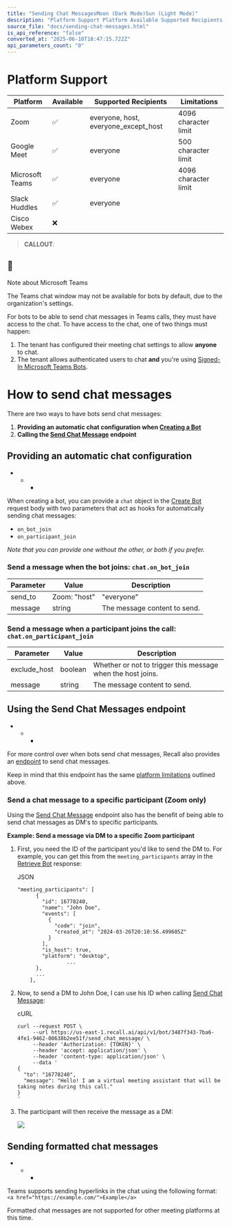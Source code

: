 ```yaml
---
title: "Sending Chat MessagesMoon (Dark Mode)Sun (Light Mode)"
description: "Platform Support Platform Available Supported Recipients Limitations Zoom ✅ everyone , host , everyone_except_host 4096 character limit Google Meet ✅ everyone 500 character limit Microsoft Teams ✅ everyone 4096 character limit Slack Huddles ✅ everyone Cisco Webex ❌ 📘 Note about Microsoft Teams: The..."
source_file: "docs/sending-chat-messages.html"
is_api_reference: "false"
converted_at: "2025-06-10T18:47:15.722Z"
api_parameters_count: "0"
---
```

# Platform Support

[](#platform-support)

| Platform | Available | Supported Recipients | Limitations |
| --- | --- | --- | --- |
| Zoom | ✅ | everyone, host, everyone_except_host | 4096 character limit |
| Google Meet | ✅ | everyone | 500 character limit |
| Microsoft Teams | ✅ | everyone | 4096 character limit |
| Slack Huddles | ✅ | everyone |  |
| Cisco Webex | ❌ |  |  |

> **CALLOUT**:

## 📘

Note about Microsoft Teams

The Teams chat window may not be available for bots by default, due to the organization's settings.

For bots to be able to send chat messages in Teams calls, they must have access to the chat. To have access to the chat, one of two things must happen:

1.  The tenant has configured their meeting chat settings to allow **anyone** to chat.
2.  The tenant allows authenticated users to chat **and** you're using [Signed-In Microsoft Teams Bots](/docs/microsoft-teams-bot-login.md).

# How to send chat messages

[](#how-to-send-chat-messages)

There are two ways to have bots send chat messages:

1.  **Providing an automatic chat configuration when [Creating a Bot](/reference/bot_create.md)**
2.  **Calling the [Send Chat Message](/reference/bot_send_chat_message_create.md) endpoint**

## Providing an automatic chat configuration

[](#providing-an-automatic-chat-configuration)
- * *

When creating a bot, you can provide a `chat` object in the [Create Bot](/reference/bot_create.md) request body with two parameters that act as hooks for automatically sending chat messages:
- `on_bot_join`
- `on_participant_join`

*Note that you can provide one without the other, or both if you prefer.*

### **Send a message when the bot joins: `chat.on_bot_join`**

[](#send-a-message-when-the-bot-joins-chaton_bot_join)

| Parameter | Value | Description |
| --- | --- | --- |
| send_to | Zoom: "host" | "everyone" |"everyone_except_host"Meet: "everyone"Teams: "everyone" | Who the message will be sent to. |
| message | string | The message content to send. |

### **Send a message when a participant joins the call: `chat.on_participant_join`**

[](#send-a-message-when-a-participant-joins-the-call-chaton_participant_join)

| Parameter | Value | Description |
| --- | --- | --- |
| exclude_host | boolean | Whether or not to trigger this message when the host joins. |
| message | string | The message content to send. |

## Using the Send Chat Messages endpoint

[](#using-the-send-chat-messages-endpoint)
- * *

For more control over when bots send chat messages, Recall also provides an [endpoint](/reference/bot_send_chat_message_create.md) to send chat messages.

Keep in mind that this endpoint has the same [platform limitations](#platform-limitations) outlined above.

### Send a chat message to a specific participant (Zoom only)

[](#send-a-chat-message-to-a-specific-participant-zoom-only)

Using the [Send Chat Message](/reference/bot_send_chat_message_create.md) endpoint also has the benefit of being able to send chat messages as DM's to specific participants.

**Example: Send a message via DM to a specific Zoom participant**

1.  First, you need the ID of the participant you'd like to send the DM to. For example, you can get this from the `meeting_participants` array in the [Retrieve Bot](/reference/bot_retrieve.md) response:

    JSON

    ```
    "meeting_participants": [
          {
            "id": 16778240,
            "name": "John Doe",
            "events": [
              {
                "code": "join",
                "created_at": "2024-03-26T20:10:56.499605Z"
              }
            ],
            "is_host": true,
            "platform": "desktop",
    				...
          },
          ...
        ],

    ```

2.  Now, to send a DM to John Doe, I can use his ID when calling [Send Chat Message](/reference/bot_send_chat_message_create.md):

    cURL

    ```
    curl --request POST \
         --url https://us-east-1.recall.ai/api/v1/bot/3487f343-7ba6-4fe1-9462-08638b2ee51f/send_chat_message/ \
         --header 'Authorization: {TOKEN}' \
         --header 'accept: application/json' \
         --header 'content-type: application/json' \
         --data '
    {
      "to": "16778240",
      "message": "Hello! I am a virtual meeting assistant that will be taking notes during this call."
    }
    '

    ```

3.  The participant will then receive the message as a DM:

    ![](https://files.readme.io/5bfa387-CleanShot_2024-03-26_at_13.16.49.png)




## Sending formatted chat messages

[](#sending-formatted-chat-messages)
- * *

Teams supports sending hyperlinks in the chat using the following format: `<a href="https://example.com/">Example</a>`

Formatted chat messages are not supported for other meeting platforms at this time.
